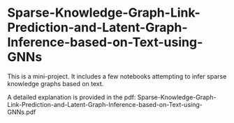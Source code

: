 # Sparse-Knowledge-Graph-Link-Prediction-and-Latent-Graph-Inference-based-on-Text-using-GNNs

This is a mini-project. It includes a few notebooks attempting to infer sparse knowledge graphs based on text.

A detailed explanation is provided in the pdf: Sparse-Knowledge-Graph-Link-Prediction-and-Latent-Graph-Inference-based-on-Text-using-GNNs.pdf
